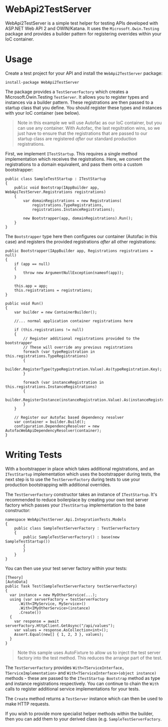 # WebApi2TestServer

WebApi2TestServer is a simple test helper for testing APIs developed with ASP.NET Web API 2 and OWIN/Katana. 
It uses the `Microsoft.Owin.Testing` package and provides a builder pattern for registering overrides within your IoC container.

# Usage

Create a test project for your API and install the `WebApi2TestServer` package:

```
install-package WebApi2TestServer
```

The package provides a `TestServerFactory` which creates a Microsoft.Owin.Testing `TestServer`. It allows you to register types and instances via a builder pattern. 
These registrations are then passed to a startup class that you define. You should register these types and instances with your IoC container (see below).

> Note in this example we will use Autofac as our IoC container, but you can use any container. With Autofac, the last regsitration wins, so we just 
have to ensure that the registrations that are passed to our startup class are registered *after* our standard production registrations.

First, we implement `ITestStartup`. This requires a single method implementation which receives the registrations. 
Here, we convert the registrations to a domain equivalent, and pass them onto a custom bootstrapper:

```
public class SampleTestStartup : ITestStartup
{
    public void Bootstrap(IAppBuilder app, WebApiTestServer.Registrations registrations)
    {
        var domainRegistrations = new Registrations(
            registrations.TypeRegistrations,
            registrations.InstanceRegistrations);

        new Bootstrapper(app, domainRegistrations).Run();
    }
}
```

The `Bootstrapper` type here then configures our container (Autofac in this case) and registers the provided registrations *after* all other registrations:

```
public Bootstrapper(IAppBuilder app, Registrations registrations = null)
{
    if (app == null)
    {
        throw new ArgumentNullException(nameof(app));
    }

    this.app = app;
    this.registrations = registrations;
}

public void Run()
{
    var builder = new ContainerBuilder();
    
    //... normal application container registrations here
    
    if (this.registrations != null)
    {
        // Register additional registrations provided to the bootstrapper
        // These will override any previous registrations
        foreach (var typeRegistration in this.registrations.TypeRegistrations)
        {
          builder.RegisterType(typeRegistration.Value).As(typeRegistration.Key);
        }

        foreach (var instanceRegistration in this.registrations.InstanceRegistrations)
        {
          builder.RegisterInstance(instanceRegistration.Value).As(instanceRegistration.Key);
        }
    }
    
    // Register our Autofac based dependency resolver
    var container = builder.Build();
    configuration.DependencyResolver = new AutofacWebApiDependencyResolver(container);
}
```

# Writing Tests

With a bootstrapper in place which takes additional registrations, and an `ITestStartup` implementation which uses the bootstrapper during tests, the next step is to use the `TestServerFactory` during tests to use your production bootstrapping with additional overrides. 

The `TestServerFactory` constructor takes an instance of `ITestStartup`. It's recommended to reduce boilerplace by creating your own test server factory which passes your `ITestStartup` implementation to the base constructor:

```
namespace WebApiTestServer.Api.IntegrationTests.Models
{
    public class SampleTestServerFactory : TestServerFactory
    {
        public SampleTestServerFactory() : base(new SampleTestStartup())
        {
        }
    }
}
```

You can then use your test server factory within your tests:

```
[Theory]
[AutoData]
public Task Test(SampleTestServerFactory testServerFactory)
{
  var instance = new MyOtherService(...);
  using (var serverFactory = testServerFactory
      .With<IMyService, MyService>()
      .With<IMyOtherService>(instance)
      .Create())
  {
    var response = await serverFactory.HttpClient.GetAsync("/api/values");
    var values = response.AsCollection<int>();
    Assert.Equal(new[] { 1, 2, 3 }, values);
  }
}
```

> Note this sample uses AutoFixture to allow us to inject the test server factory into the test method. This reduces the arrange part of the test.

The `TestServerFactory` provides `With<TServiceInterface, TServiceImplementation>` and `With<TServiceInterface>(object instance)` methods - these are passed to the `ITestStartup Bootstrap` method as type and instance registrations respectively. You can continue to chain the `With` calls to register additional service implementations for your tests.

The `Create` method returns a `TestServer` instance which can then be used to make HTTP requests.

If you wish to provide more specialist helper methods within the builder, then you can add them to your derived class (e.g. `SampleTestServerFactory`.

